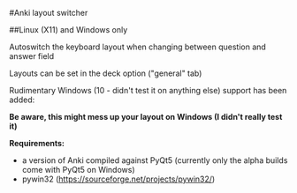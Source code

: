 #Anki layout switcher

##Linux (X11) and Windows only 

Autoswitch the keyboard layout when changing between question and answer field

Layouts can be set in the deck option ("general" tab)

Rudimentary Windows (10 - didn't test it on anything else) support has been added:

**Be aware, this might mess up your layout on Windows (I didn't really test it)**

**Requirements:** 

* a version of Anki compiled against PyQt5 (currently only the alpha builds come with PyQt5 on Windows)
* pywin32 (https://sourceforge.net/projects/pywin32/)
